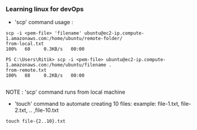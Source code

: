 ### Learning linux for devOps



- 'scp' command usage : 

```
scp -i <pem-file> 'filename' ubuntu@ec2-ip.compute-1.amazonaws.com:/home/ubuntu/remote-folder/
from-local.txt                                                                        100%   60     0.3KB/s   00:00

PS C:\Users\Ritik> scp -i <pem-file> ubuntu@ec2-ip.compute-1.amazonaws.com:/home/ubuntu/filename .
from-remote.txt                                                                       100%   88     0.2KB/s   00:00
           
```
NOTE :
'scp' command runs from local machine 


- 'touch' command to automate creating 10 files:
example: file-1.txt, file-2.txt, .. ,file-10.txt

```
touch file-{2..10}.txt
```
